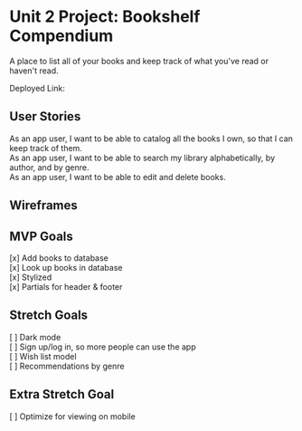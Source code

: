 # Unit 2 Project: Bookshelf Compendium

A place to list all of your books and keep track of what you've read or haven't read.

Deployed Link: <TO BE ADDED>

## User Stories
As an app user, I want to be able to catalog all the books I own, so that I can keep track of them.\
As an app user, I want to be able to search my library alphabetically, by author, and by genre.\
As an app user, I want to be able to edit and delete books.
  
## Wireframes

## MVP Goals
[x] Add books to database\
[x] Look up books in database\
[x] Stylized\
[x] Partials for header & footer

## Stretch Goals
[ ] Dark mode\
[ ] Sign up/log in, so more people can use the app\
[ ] Wish list model\
[ ] Recommendations by genre
  
## Extra Stretch Goal
[ ] Optimize for viewing on mobile

